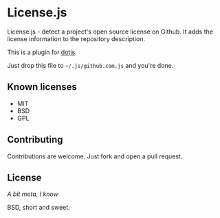 License.js
==========

License.js - detect a project's open source license on Github.  It adds the
license information to the repository description.

This is a plugin for [dotjs][1].

Just drop this file to `~/.js/github.com.js` and you're done.

Known licenses
--------------

* MIT
* BSD
* GPL

Contributing
------------

Contributions are welcome.  Just fork and open a pull request.

License
-------

*A bit meta, I know*

BSD, short and sweet.

[1]: https://github.com/defunkt/dotjs
